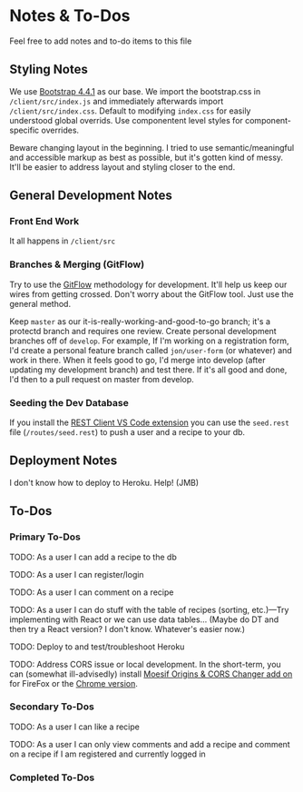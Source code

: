 # Notes & To-Dos

Feel free to add notes and to-do items to this file

## Styling Notes

We use [Bootstrap 4.4.1](https://getbootstrap.com/docs/4.4/getting-started/introduction/) as our base. We import the bootstrap.css in `/client/src/index.js` and immediately afterwards import `/client/src/index.css`. Default to modifying `index.css` for easily understood global overrids. Use componentent level styles for component-specific overrides.

Beware changing layout in the beginning. I tried to use semantic/meaningful and accessible markup as best as possible, but it's gotten kind of messy. It'll be easier to address layout and styling closer to the end.

## General Development Notes

### Front End Work

It all happens in `/client/src`

### Branches & Merging (GitFlow)

Try to use the [GitFlow](https://www.atlassian.com/git/tutorials/comparing-workflows/gitflow-workflow) methodology for development. It'll help us keep our wires from getting crossed. Don't worry about the GitFlow tool. Just use the general method. 

Keep `master` as our it-is-really-working-and-good-to-go branch; it's a protectd branch and requires one review.  Create personal development branches off of `develop`. For example, If I'm working on a registration form, I'd create a personal feature branch called `jon/user-form` (or whatever) and work in there. When it feels good to go, I'd merge into develop (after updating my development branch) and test there. If it's all good and done, I'd then to a pull request on master from develop. 

### Seeding the Dev Database

If you install the [REST Client VS Code extension](https://marketplace.visualstudio.com/items?itemName=humao.rest-client) you can use the `seed.rest` file (`/routes/seed.rest`) to push a user and a recipe to your db.

## Deployment Notes

I don't know how to deploy to Heroku. Help! (JMB)

## To-Dos

### Primary To-Dos

TODO: As a user I can add a recipe to the db

TODO: As a user I can register/login

TODO: As a user I can comment on a recipe

TODO: As a user I can do stuff with the table of recipes (sorting, etc.)—Try implementing with React or we can use data tables... (Maybe do DT and then try a React version? I don't know. Whatever's easier now.)

TODO: Deploy to and test/troubleshoot Heroku

TODO: Address CORS issue or local development. In the short-term, you can (somewhat ill-advisedly) install [Moesif Origins & CORS Changer add on](https://addons.mozilla.org/en-US/firefox/addon/moesif-origin-cors-changer1/) for FireFox or the [Chrome version](https://chrome.google.com/webstore/detail/moesif-orign-cors-changer/digfbfaphojjndkpccljibejjbppifbc).

### Secondary To-Dos

TODO: As a user I can like a recipe

TODO: As a user I can only view comments and add a recipe and comment on a recipe if I am registered and currently logged in

### Completed To-Dos

